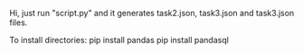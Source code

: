 Hi, 
just run "script.py" and it generates task2.json, task3.json and task3.json files.

To install directories:
  pip install pandas
  pip install pandasql
